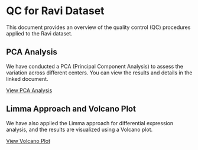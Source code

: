 

# QC for Ravi Dataset

This document provides an overview of the quality control (QC) procedures applied to the Ravi dataset.

## PCA Analysis

We have conducted a PCA (Principal Component Analysis) to assess the variation across different centers. You can view the results and details in the linked document.

[View PCA Analysis](ICB_PCA.html)

## Limma Approach and Volcano Plot

We have also applied the Limma approach for differential expression analysis, and the results are visualized using a Volcano plot.

[View Volcano Plot](ICB_Ravi_volcano.html)

